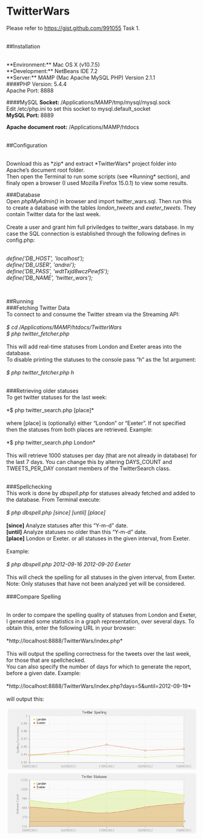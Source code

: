 TwitterWars
===========

Please refer to <https://gist.github.com/991055> Task 1.
<br /><br />

##Installation

<br />
**Environment:** Mac OS X (v10.7.5) 
<br />
**Development:** NetBeans IDE 7.2 
<br />
**Server:** MAMP (Mac Apache 
MySQL PHP) Version 2.1.1
<br />
####PHP
Version: 5.4.4 <br />
Apache Port: 8888

####MySQL
**Socket:** /Applications/MAMP/tmp/mysql/mysql.sock <br />
Edit /etc/php.ini to set this socket to mysql.default_socket <br />
**MySQL Port:** 8889

**Apache document root:** /Applications/MAMP/htdocs <br /><br />


##Configuration

<br />
Download this as *zip* and extract *TwitterWars* project folder into Apache’s document root folder. <br />
Then open the Terminal to run some scripts (see *Running* section), and finaly open a browser (I used Mozilla Firefox 15.0.1) to view some results.
<br />

###Database
<br />
Open *phpMyAdmin()* in browser and import twitter_wars.sql. Then run this to create a database with the tables *london_tweets* and *exeter_tweets*. They contain Twitter data for the last week.<br /><br />
Create a user and grant him full priviledges to twitter_wars database. In my case the SQL connection is established through the following defines in config.php:<br /><br />

*define('DB_HOST', 'localhost');<br />
define('DB_USER', 'andrei');<br />
define('DB_PASS', 'wdtTxjd8wczPewfS');<br />
define('DB_NAME', 'twitter_wars');<br />*

<br />

##Running
<br />
###Fetching Twitter Data
<br />
To connect to and consume the Twitter stream via the Streaming API: <br /><br />
*$ cd /Applications/MAMP/htdocs/TwitterWars <br />
$ php twitter_fetcher.php <br />*
<br />
This will add real-time statuses from London and Exeter areas into the database. <br />
To disable printing the statuses to the console pass “h” as the 1st argument:<br /><br />
*$ php twitter_fetcher.php h*

<br />
###Retrieving older statuses

<br />
To get twitter statuses for the last week:<br /><br />
*$ php twitter_search.php [place]* <br /><br />
where [place] is (optionally) either “London” or “Exeter”. If not specified then the statuses from both places are retrieved. Example:<br /><br />
*$ php twitter_search.php London*<br /><br />
This will retrieve 1000 statuses per day (that are not already in database) for the last 7 days. You can change this by altering DAYS_COUNT and TWEETS_PER_DAY constant members of the TwitterSearch class. <br /><br />

###Spellchecking
<br />
This work is done by *dbspell.php* for statuses already fetched and added to the database. From Terminal execute:<br /><br />
*$ php dbspell.php [since] [until] [place]*<br /><br />
**[since]** Analyze statuses after this “Y-m-d” date.<br />
**[until]** Analyze statuses no older than this “Y-m-d” date.<br />
**[place]** London or Exeter. or all statuses in the given interval, from Exeter.<br /><br />
Example:<br /><br />
*$ php dbspell.php 2012-09-16 2012-09-20 Exeter*<br /><br />
This will check the spelling for all statuses in the given interval, from Exeter.<br />
Note: Only statuses that have not been analyzed yet will be considered.
<br /><br />
###Compare Spelling

<br />
In order to compare the spelling quality of statuses from London and Exeter, I generated some statistics in a graph representation, over several days. To obtain this, enter the following URL in your browser:<br /><br />
*http://localhost:8888/TwitterWars/index.php*<br /><br />
This will output the spelling correctness for the tweets over the last week, for those that are spellchecked.<br />
You can also specify the number of days for which to generate the report, before a given date. Example:<br /><br />
*http://localhost:8888/TwitterWars/index.php?days=5&until=2012-09-19*<br /><br />
will output this: <br />

![twitter_spelling.png](https://github.com/andreimarincas/twitter-wars/blob/master/TwitterWars/images/twitter_spelling.png)
<br />
![twitter_count.png](https://github.com/andreimarincas/twitter-wars/blob/master/TwitterWars/images/twitter_count.png)
